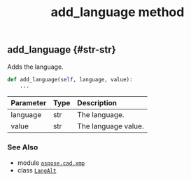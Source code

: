 ﻿---
title: add_language method
second_title: Aspose.CAD for Python via .NET API References
description: 
type: docs
weight: 20
url: /aspose.cad.xmp/langalt/add_language/
is_root: false
---

## add_language {#str-str}

Adds the language.



```python
def add_language(self, language, value):
    ...
```


| Parameter | Type | Description |
| :- | :- | :- |
| language | str | The language. |
| value | str | The language value. |



### See Also
* module [`aspose.cad.xmp`](../../)
* class [`LangAlt`](/cad/python-net/aspose.cad.xmp/langalt)
